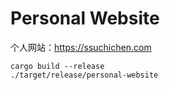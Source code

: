 # Personal Website

个人网站：https://ssuchichen.com

```
cargo build --release
./target/release/personal-website
```
